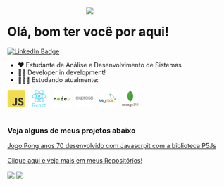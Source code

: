 <img src = "giphy.gif" width = "325px" align = "right">

# Olá, bom ter você por aqui!
  <div id="badges">
  <a href = "https://www.linkedin.com/in/pedroanm/" target="_blank">
    <img src="https://img.shields.io/badge/LinkedIn-blue?style=for-the-badge&logo=linkedin&logoColor=white" alt="LinkedIn Badge"/>
  </a>
</div>

- ❤ Estudante de Análise e Desenvolvimento de Sistemas
- 👩‍💻 Developer in development!
- 👨🏼‍🏫 Estudando atualmente:

<div>
  <img src="https://github.com/devicons/devicon/blob/master/icons/javascript/javascript-original.svg" title="JavaScript" alt="JavaScript" width="40" height="40"/> &nbsp;
  <img src="https://github.com/devicons/devicon/blob/master/icons/react/react-original-wordmark.svg" title="ReactJs" alt="ReactJs" width="40" height="40"/> &nbsp;
  <img src="https://github.com/devicons/devicon/blob/master/icons/nodejs/nodejs-original-wordmark.svg" title="NodeJs" alt="NodeJs" width="40" height="40"/> &nbsp;
  <img src="https://github.com/devicons/devicon/blob/master/icons/express/express-original-wordmark.svg" title="ExpressJs" alt="ExpressJs" width="40" height="40"/> &nbsp;
  <img src="https://github.com/devicons/devicon/blob/master/icons/mysql/mysql-original-wordmark.svg" title="MySQL" alt="MySQL" width="40" height="40"/> &nbsp;
  <img src="https://github.com/devicons/devicon/blob/master/icons/mongodb/mongodb-original-wordmark.svg" title="MongoDB" alt="MongoDB" width="40" height="40"/> &nbsp;
</div>
<br>
<div>
  <h3>Veja alguns de meus projetos abaixo</h3>
  <a href = "https://editor.p5js.org/pemauric/sketches/JelA87vRP" target="_blank">Jogo Pong anos 70 desenvolvido com Javascrpit com a biblioteca P5Js</a><br><br>
  <a href = "https://github.com/pemauric?tab=repositories" target="_blank">Clique aqui e veja mais em meus Repositórios!</a>
</div>
<br>
<div align = "left">
  <img height = "200em" src="https://github-readme-stats.vercel.app/api?username=pemauric&show_icons=true&theme=react&count_private=true"/>
  <img height = "200em" src="https://github-readme-stats.vercel.app/api/top-langs/?username=pemauric&theme=react&count_private=true"/>
</div>
